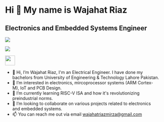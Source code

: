 Hi 👋 My name is Wajahat Riaz
=====================================

Electronics and Embedded Systems Engineer
------------------------------------
![](https://komarev.com/ghpvc/?username=wajahatriaz&label=PROFILE+VIEWS)

<a href="https://www.github.com/wajahatriaz" target="_blank" rel="noreferrer"><img
src="https://img.shields.io/github/followers/wajahatriaz?logo=github&style=for-the-badge&color=0891b2&labelColor=1c1917" /></a>

<p align="left"> <a <img src="https://user-images.githubusercontent.com/61377755/175808257-e4f707c5-d7ed-4a50-9dd9-00228b1ecc6c.svg " width="32" height="32" /></a> <a href="https://www.linkedin.com/in/wajahat-riaz" target="_blank" rel="noreferrer"><img src="https://raw.githubusercontent.com/danielcranney/readme-generator/main/public/icons/socials/linkedin.svg" width="32" height="32" /></a> 


- 👋 Hi, I’m Wajahat Riaz, I'm an Electrical Engineer. I have done my bachelors from University of Engineering & Technology Lahore Pakistan.
- 👀 I’m interested in electronics, mircoprocessor systems (ARM Cortex-M), IoT and PCB Design. 
- 🌱 I’m currently learning RISC-V ISA and how it's revolutionizing preindustrial norms.
- 💞️ I’m looking to collaborate on various projects related to electronics and embedded systems.
- 📫 You can reach me out via email wajahatriazmirza@gmail.com
